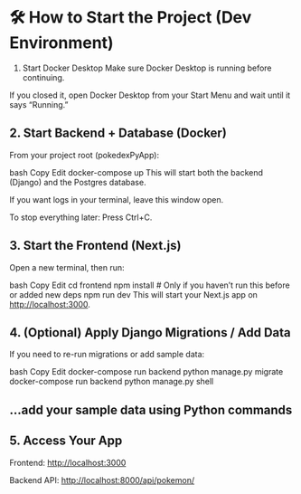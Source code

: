 # 🛠️ How to Start the Project (Dev Environment)

1. Start Docker Desktop
Make sure Docker Desktop is running before continuing.

If you closed it, open Docker Desktop from your Start Menu and wait until it says “Running.”

## 2. Start Backend + Database (Docker)

From your project root (pokedexPyApp):

bash
Copy
Edit
docker-compose up
This will start both the backend (Django) and the Postgres database.

If you want logs in your terminal, leave this window open.

To stop everything later: Press Ctrl+C.

## 3. Start the Frontend (Next.js)

Open a new terminal, then run:

bash
Copy
Edit
cd frontend
npm install        # Only if you haven’t run this before or added new deps
npm run dev
This will start your Next.js app on <http://localhost:3000>.

## 4. (Optional) Apply Django Migrations / Add Data

If you need to re-run migrations or add sample data:

bash
Copy
Edit
docker-compose run backend python manage.py migrate
docker-compose run backend python manage.py shell

## ...add your sample data using Python commands

## 5. Access Your App

Frontend: <http://localhost:3000>

Backend API: <http://localhost:8000/api/pokemon/>
